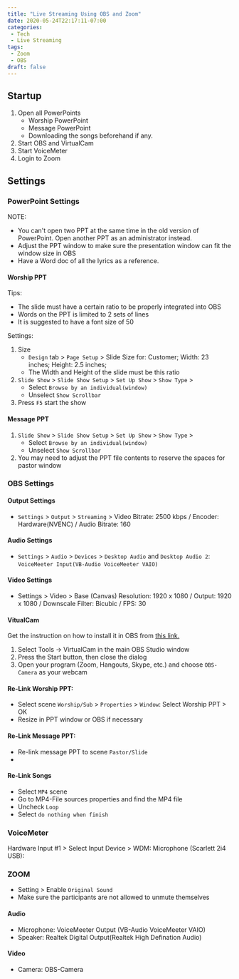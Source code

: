```yaml
---
title: "Live Streaming Using OBS and Zoom"
date: 2020-05-24T22:17:11-07:00
categories:
 - Tech
 - Live Streaming
tags:
 - Zoom
 - OBS
draft: false
---
```


## Startup
1. Open all PowerPoints
    * Worship PowerPoint
    * Message PowerPoint
    * Downloading the songs beforehand if any.
2. Start OBS and VirtualCam
3. Start VoiceMeter
4. Login to Zoom

## Settings
### PowerPoint Settings
NOTE:
* You can't open two PPT at the same time in the old version of PowerPoint. 
Open another PPT as an administrator instead.
* Adjust the PPT window to make sure the presentation window can fit the window size in OBS
* Have a Word doc of all the lyrics as a reference.

#### Worship PPT
Tips:
* The slide must have a certain ratio to be properly integrated into OBS
* Words on the PPT is limited to 2 sets of lines
* It is suggested to have a font size of 50

Settings:
1. Size
    * `Design` tab > `Page Setup` > 
        Slide Size for: Customer;
        Width: 23 inches;
        Height: 2.5 inches;
    * The Width and Height of the slide must be this ratio
2. `Slide Show` > `Slide Show Setup` > `Set Up Show` > `Show Type` >
    * Select `Browse by an individual(window)`
    * Unselect `Show Scrollbar`
3. Press `F5` start the show

#### Message PPT
1. `Slide Show` > `Slide Show Setup` > `Set Up Show` > `Show Type` >
    * Select `Browse by an individual(window)`
    * Unselect `Show Scrollbar` 
2. You may need to adjust the PPT file contents to reserve the spaces for pastor window

### OBS Settings
#### Output Settings
* `Settings` > `Output` > `Streaming` > 
Video Bitrate: 2500 kbps / Encoder: Hardware(NVENC) / Audio Bitrate: 160

#### Audio Settings
* `Settings` > `Audio` > `Devices` > `Desktop Audio` and `Desktop Audio 2`: 
`VoiceMeeter Input(VB-Audio VoiceMeeter VAIO)`

#### Video Settings
* Settings > Video > Base (Canvas) Resolution: 1920 x 1080 / Output: 1920 x 1080 / 
Downscale Filter: Bicubic / FPS: 30

#### VitualCam
Get the instruction on how to install it in OBS from [this link.](https://obsproject.com/forum/resources/obs-virtualcam.949/)
1. Select Tools -> VirtualCam in the main OBS Studio window
2. Press the Start button, then close the dialog
3. Open your program (Zoom, Hangouts, Skype, etc.) and choose `OBS-Camera` as your webcam

#### Re-Link Worship PPT:
* Select scene `Worship/Sub` > `Properties` > `Window`: Select Worship PPT > OK
* Resize in PPT window or OBS if necessary

#### Re-Link Message PPT: 
* Re-link message PPT to scene `Pastor/Slide` 
* 

#### Re-Link Songs
* Select `MP4` scene
* Go to MP4-File sources properties and find the MP4 file
* Uncheck `Loop`
* Select `do nothing when finish`



### VoiceMeter
Hardware Input #1 > Select Input Device > WDM: Microphone (Scarlett 2i4 USB): 

### ZOOM
* Setting > Enable `Original Sound`
* Make sure the participants are not allowed to unmute themselves

#### Audio
* Microphone: VoiceMeeter Output (VB-Audio VoiceMeeter VAIO)
* Speaker: Realtek Digital Output(Realtek High Defination Audio)

#### Video
* Camera: OBS-Camera


